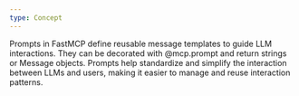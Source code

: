 ```yaml
---
type: Concept
---
```


Prompts in FastMCP define reusable message templates to guide LLM interactions. They can be decorated with @mcp.prompt and return strings or Message objects. Prompts help standardize and simplify the interaction between LLMs and users, making it easier to manage and reuse interaction patterns.